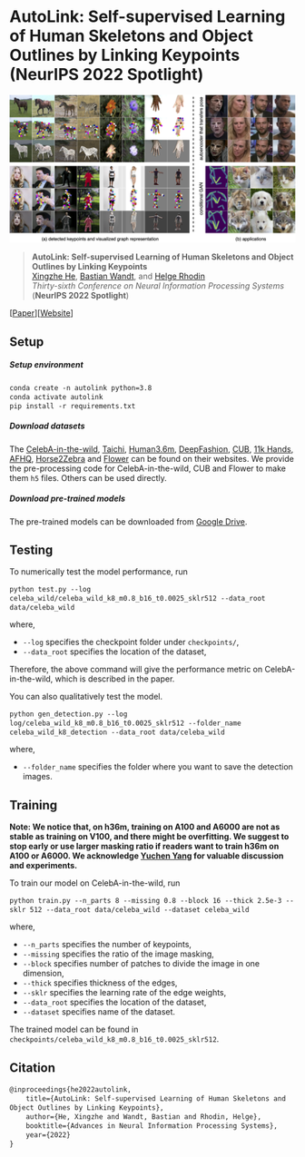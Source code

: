 # AutoLink: Self-supervised Learning of Human Skeletons and Object Outlines by Linking Keypoints (NeurIPS 2022 Spotlight)

![](assets/teaser.png)

> **AutoLink: Self-supervised Learning of Human Skeletons and Object Outlines by Linking Keypoints** <br>
> [Xingzhe He](https://xingzhehe.github.io/), [Bastian Wandt](http://bastianwandt.de/), and [Helge Rhodin](http://helge.rhodin.de/) <br>
> *Thirty-sixth Conference on Neural Information Processing Systems* (**NeurIPS 2022 Spotlight**)

[[Paper](https://arxiv.org/abs/2205.10636)][[Website](https://xingzhehe.github.io/autolink/)]

## Setup

##### Setup environment

```
conda create -n autolink python=3.8
conda activate autolink
pip install -r requirements.txt
```

##### Download datasets

The [CelebA-in-the-wild](https://mmlab.ie.cuhk.edu.hk/projects/CelebA.html), [Taichi](https://github.com/AliaksandrSiarohin/motion-cosegmentation), [Human3.6m](http://vision.imar.ro/human3.6m/description.php), [DeepFashion](https://github.com/theRealSuperMario/unsupervised-disentangling/tree/reproducing_baselines/original_code/custom_datasets/deepfashion), [CUB](http://www.vision.caltech.edu/visipedia/CUB-200-2011.html), [11k Hands](https://sites.google.com/view/11khands), [AFHQ](https://github.com/clovaai/stargan-v2), [Horse2Zebra](https://www.kaggle.com/datasets/balraj98/horse2zebra-dataset) and [Flower](https://www.robots.ox.ac.uk/~vgg/data/flowers/102/index.html) can be found on their websites. We provide the pre-processing code for CelebA-in-the-wild, CUB and Flower to make them `h5` files. Others can be used directly.

##### Download pre-trained models

The pre-trained models can be downloaded from [Google Drive](https://drive.google.com/drive/folders/1XTY0rZ2uO3BYV7Jxp13IOaAcmKBJ7RmA?usp=sharing).

## Testing

To numerically test the model performance, run

```
python test.py --log celeba_wild/celeba_wild_k8_m0.8_b16_t0.0025_sklr512 --data_root data/celeba_wild
```

where, 

- `--log` specifies the checkpoint folder under `checkpoints/`,
- `--data_root` specifies the location of the dataset, 

Therefore, the above command will give the performance metric on CelebA-in-the-wild, which is described in the paper.

You can also qualitatively test the model.

```
python gen_detection.py --log log/celeba_wild_k8_m0.8_b16_t0.0025_sklr512 --folder_name celeba_wild_k8_detection --data_root data/celeba_wild
```

where,

- `--folder_name` specifies the folder where you want to save the detection images.

## Training

**Note: We notice that, on h36m, training on A100 and A6000 are not as stable as training on V100, and there might be overfitting. We suggest to stop early or use larger masking ratio if readers want to train h36m on A100 or A6000. We acknowledge [Yuchen Yang](https://charrrrrlie.github.io/) for valuable discussion and experiments.**

To train our model on CelebA-in-the-wild, run

```
python train.py --n_parts 8 --missing 0.8 --block 16 --thick 2.5e-3 --sklr 512 --data_root data/celeba_wild --dataset celeba_wild
```

where, 

- `--n_parts` specifies the number of keypoints,
- `--missing` specifies the ratio of the image masking,
- `--block` specifies number of patches to divide the image in one dimension,
- `--thick` specifies thickness of the edges,
- `--sklr` specifies the learning rate of the edge weights,
- `--data_root` specifies the location of the dataset,
- `--dataset` specifies name of the dataset.

The trained model can be found in `checkpoints/celeba_wild_k8_m0.8_b16_t0.0025_sklr512`.

## Citation

```
@inproceedings{he2022autolink,
    title={AutoLink: Self-supervised Learning of Human Skeletons and Object Outlines by Linking Keypoints},
    author={He, Xingzhe and Wandt, Bastian and Rhodin, Helge},
    booktitle={Advances in Neural Information Processing Systems},
    year={2022}
}
```
